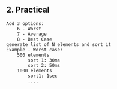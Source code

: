 
## 2. Practical
	Add 3 options:
		6 - Worst
		7 - Average
		8 - Best Case
	generate list of N elements and sort it 
	Example - Worst case: 
		500 elements 
			sort 1: 30ms
			sort 2: 50ms
		1000 elements
			sort1: 1sec
			....
			